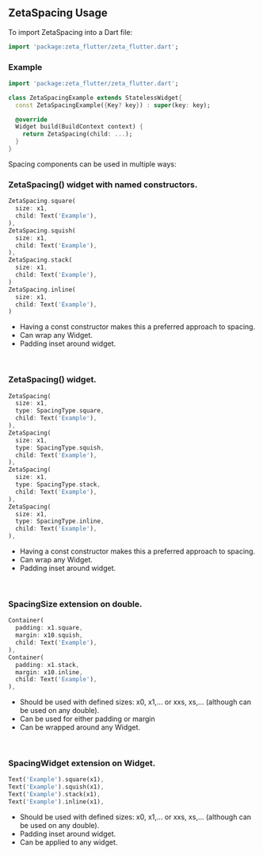 ## ZetaSpacing Usage

To import ZetaSpacing into a Dart file:

```dart
import 'package:zeta_flutter/zeta_flutter.dart';
```

### Example

```dart
import 'package:zeta_flutter/zeta_flutter.dart';

class ZetaSpacingExample extends StatelessWidget{
  const ZetaSpacingExample({Key? key}) : super(key: key);

  @override
  Widget build(BuildContext context) {
    return ZetaSpacing(child: ...);
  }
}
```

Spacing components can be used in multiple ways:

### ZetaSpacing() widget with named constructors.

```dart
ZetaSpacing.square(
  size: x1,
  child: Text('Example'),
),
ZetaSpacing.squish(
  size: x1,
  child: Text('Example'),
),
ZetaSpacing.stack(
  size: x1,
  child: Text('Example'),
)
ZetaSpacing.inline(
  size: x1,
  child: Text('Example'),
)
```

- Having a const constructor makes this a preferred approach to spacing.
- Can wrap any Widget.
- Padding inset around widget.

</br>

### ZetaSpacing() widget.

```dart
ZetaSpacing(
  size: x1,
  type: SpacingType.square,
  child: Text('Example'),
),
ZetaSpacing(
  size: x1,
  type: SpacingType.squish,
  child: Text('Example'),
),
ZetaSpacing(
  size: x1,
  type: SpacingType.stack,
  child: Text('Example'),
),
ZetaSpacing(
  size: x1,
  type: SpacingType.inline,
  child: Text('Example'),
),
```

- Having a const constructor makes this a preferred approach to spacing.
- Can wrap any Widget.
- Padding inset around widget.

</br>

### SpacingSize extension on double.

```dart
Container(
  padding: x1.square,
  margin: x10.squish,
  child: Text('Example'),
),
Container(
  padding: x1.stack,
  margin: x10.inline,
  child: Text('Example'),
),
```

- Should be used with defined sizes: x0, x1,... or xxs, xs,... (although can be used on any double).
- Can be used for either padding or margin
- Can be wrapped around any Widget.

</br>

### SpacingWidget extension on Widget.

```dart
Text('Example').square(x1),
Text('Example').squish(x1),
Text('Example').stack(x1),
Text('Example').inline(x1),
```

- Should be used with defined sizes: x0, x1,... or xxs, xs,... (although can be used on any double).
- Padding inset around widget.
- Can be applied to any widget.
